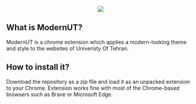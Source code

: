 <p align="center">
	<img src="https://raw.githubusercontent.com/devdana/ModernUT/main/icon128.png"/>
</p>
</b>
<h2>What is ModernUT?</h2>
ModernUT is a chrome extension which applies a modern-looking theme and style to the websites of Univeristy Of Tehran.
<h2>How to install it?</h2>
Download the repository as a zip file and load it as an unpacked extension to your Chrome.
Extension works fine with most of the Chrome-based browsers such as Brave or Microsoft Edge.